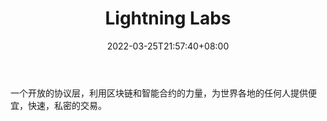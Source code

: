 ﻿---
weight: 
title: "Lightning Labs"
description: "一个开放的协议层，利用区块链和智能合约的力量，为世界各地的任何人提供便宜，快速，私密的交易"
date: 2022-03-25T21:57:40+08:00
lastmod: 2022-03-25T16:45:40+08:00
draft: false
authors: ["Metabd"]
featuredImage: "lightning-labs.jpg"
link: ""
tags: ["研究机构","Lightning Labs"]
categories: ["navigation"]
navigation: ["研究机构"]
lightgallery: true
toc: true
pinned: false
recommend: false
recommend1: false
---
一个开放的协议层，利用区块链和智能合约的力量，为世界各地的任何人提供便宜，快速，私密的交易。
